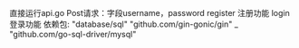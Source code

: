 直接运行api.go
Post请求：字段username，password
register 注册功能
login 登录功能
依赖包:
"database/sql"
"github.com/gin-gonic/gin"
_ "github.com/go-sql-driver/mysql"

